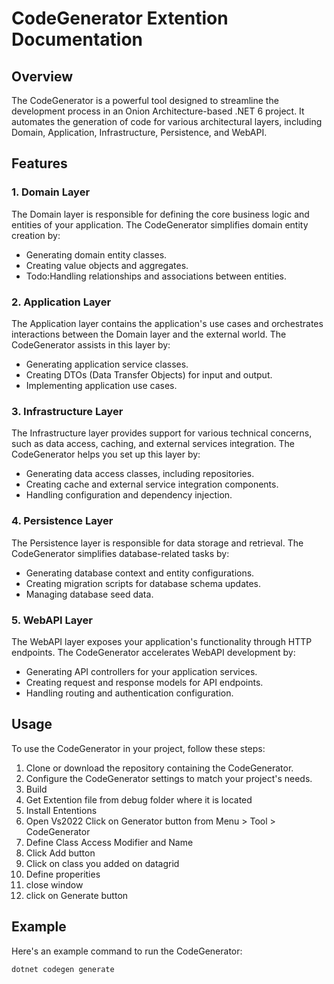# CodeGenerator Extention Documentation

## Overview

The CodeGenerator is a powerful tool designed to streamline the development process in an Onion Architecture-based .NET 6 project. It automates the generation of code for various architectural layers, including Domain, Application, Infrastructure, Persistence, and WebAPI.

## Features

### 1. Domain Layer

The Domain layer is responsible for defining the core business logic and entities of your application. The CodeGenerator simplifies domain entity creation by:

- Generating domain entity classes.
- Creating value objects and aggregates.
- Todo:Handling relationships and associations between entities. 

### 2. Application Layer

The Application layer contains the application's use cases and orchestrates interactions between the Domain layer and the external world. The CodeGenerator assists in this layer by:

- Generating application service classes.
- Creating DTOs (Data Transfer Objects) for input and output.
- Implementing application use cases.

### 3. Infrastructure Layer

The Infrastructure layer provides support for various technical concerns, such as data access, caching, and external services integration. The CodeGenerator helps you set up this layer by:

- Generating data access classes, including repositories.
- Creating cache and external service integration components.
- Handling configuration and dependency injection.

### 4. Persistence Layer

The Persistence layer is responsible for data storage and retrieval. The CodeGenerator simplifies database-related tasks by:

- Generating database context and entity configurations.
- Creating migration scripts for database schema updates.
- Managing database seed data.

### 5. WebAPI Layer

The WebAPI layer exposes your application's functionality through HTTP endpoints. The CodeGenerator accelerates WebAPI development by:

- Generating API controllers for your application services.
- Creating request and response models for API endpoints.
- Handling routing and authentication configuration.

## Usage

To use the CodeGenerator in your project, follow these steps:

1. Clone or download the repository containing the CodeGenerator.
2. Configure the CodeGenerator settings to match your project's needs.
3. Build
4. Get Extention file from debug folder where it is located
5. Install Ententions
6. Open Vs2022 Click on Generator button from Menu > Tool > CodeGenerator
7. Define Class Access Modifier and Name
8. Click Add button
9. Click on class you added on datagrid
10. Define properities
11. close window
12. click on Generate button

## Example

Here's an example command to run the CodeGenerator:

```shell
dotnet codegen generate
